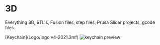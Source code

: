 # 3D
Everything 3D, STL's, Fusion files, step files, Prusa Slicer projects, gcode files

[Keychain](Logo/logo v4-2021.3mf)
![keychain preview](../preview.jpg "Keychain preview in pink and white")
